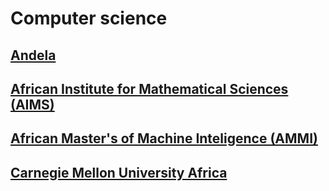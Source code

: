 # Computer science

## [Andela](https://andela.com/)

## [African Institute for Mathematical Sciences \(AIMS\)](https://www.nexteinstein.org/)

## [African Master's of Machine Inteligence \(AMMI)](https://aims-ammi.com/)

## [Carnegie Mellon University Africa](https://www.africa.engineering.cmu.edu/)
